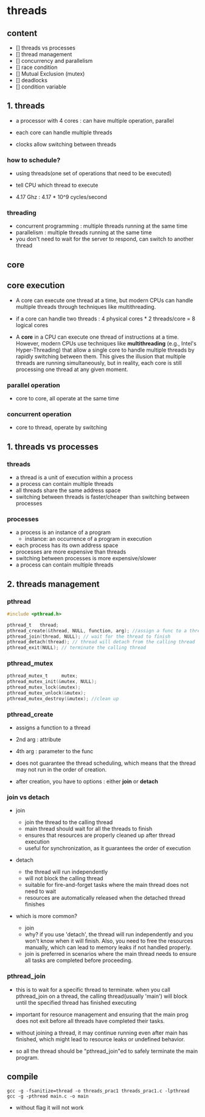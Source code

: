 # threads
## content
- [] threads vs processes
- [] thread management
- [] concurrency and parallelism
- [] race condition
- [] Mutual Exclusion (mutex)
- [] deadlocks
- [] condition variable

## 1. threads

- a processor with 4 cores : can have multiple operation, parallel

- each core can handle multiple threads

- clocks allow switching between threads

### how to schedule?
- using threads(one set of operations that need to be executed)
- tell CPU which thread to execute

- 4.17 Ghz : 4.17 * 10^9 cycles/second


### threading
- concurrent programming : multiple threads running at the same time
- parallelism : multiple threads running at the same time
- you don't need to wait for the server to respond, can switch to another thread

## core
## core execution
- A core can execute one thread at a time, but modern CPUs can handle multiple threads through techniques like multithreading.
- if a core can handle two threads
: 4 physical cores * 2 threads/core = 8 logical cores

- A **core** in a CPU can execute one thread of instructions at a time. However, modern CPUs use techniques like **multithreading** (e.g., Intel's Hyper-Threading) that allow a single core to handle multiple threads by rapidly switching between them. This gives the illusion that multiple threads are running simultaneously, but in reality, each core is still processing one thread at any given moment.

### parallel operation
- core to core, all operate at the same time

### concurrent operation
- core to thread, operate by switching


## 1. threads vs processes
### threads
- a thread is a unit of execution within a process
- a process can contain multiple threads
- all threads share the same address space
- switching between threads is faster/cheaper than switching between processes

### processes
- a process is an instance of a program
	- instance: an occurrence of a program in execution
- each process has its own address space
- processes are more expensive than threads
- switching between processes is more expensive/slower
- a process can contain multiple threads

## 2. threads management

### pthread
```c
#include <pthread.h>

pthread_t	thread;
pthread_create(&thread, NULL, function, arg); //assign a func to a thread
pthread_join(thread, NULL); // wait for the thread to finish
pthread_detach(thread); // thread will detach from the calling thread
pthread_exit(NULL); // terminate the calling thread
```

### pthread_mutex
```c
pthread_mutex_t		mutex;
pthread_mutex_init(&mutex, NULL);
pthread_mutex_lock(&mutex); 
pthread_mutex_unlock(&mutex);
pthread_mutex_destroy(&mutex); //clean up
```

### pthread_create
- assigns a function to a thread
- 2nd arg : attribute
- 4th arg : parameter to the func
- does not guarantee the thread scheduling, which means that the thread may not run in the order of creation.

- after creation, you have to options : either **join** or **detach**
### join vs detach
- join
	- join the thread to the calling thread
	- main thread should wait for all the threads to finish
	- ensures that resources are properly cleaned up after thread execution
	- useful for synchronization, as it guarantees the order of execution

- detach
	- the thread will run independently
	- will not block the calling thread
	- suitable for fire-and-forget tasks where the main thread does not need to wait
	- resources are automatically released when the detached thread finishes

- which is more common?
	- join 
	- why? if you use 'detach', the thread will run independently and you won't know when it will finish. Also, you need to free the resources manually, which can lead to memory leaks if not handled properly.
	- join is preferred in scenarios where the main thread needs to ensure all tasks are completed before proceeding.

### pthread_join
- this is to wait for a specific thread to terminate. when you call pthread_join on a thread, the calling thread(usually 'main') will block until the specified thread has finished executing

- important for resource management and ensuring that the main prog does not exit before all threads have completed their tasks.

- without joining a thread, it may continue running even after main has finished, which might lead to resource leaks or undefined behavior.

- so all the thread should be "pthread_join"ed to safely terminate the main program.

## compile
```
gcc -g -fsanitize=thread -o threads_prac1 threads_prac1.c -lpthread
gcc -g -pthread main.c -o main
```
- without flag it will not work